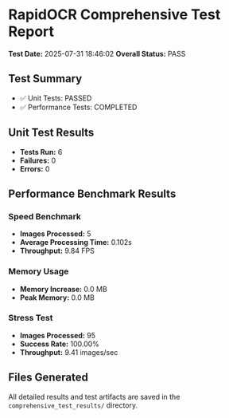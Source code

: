 # RapidOCR Comprehensive Test Report

**Test Date:** 2025-07-31 18:46:02
**Overall Status:** PASS

## Test Summary

- ✅ Unit Tests: PASSED
- ✅ Performance Tests: COMPLETED

## Unit Test Results

- **Tests Run:** 6
- **Failures:** 0
- **Errors:** 0

## Performance Benchmark Results

### Speed Benchmark
- **Images Processed:** 5
- **Average Processing Time:** 0.102s
- **Throughput:** 9.84 FPS

### Memory Usage
- **Memory Increase:** 0.0 MB
- **Peak Memory:** 0.0 MB

### Stress Test
- **Images Processed:** 95
- **Success Rate:** 100.00%
- **Throughput:** 9.41 images/sec

## Files Generated

All detailed results and test artifacts are saved in the `comprehensive_test_results/` directory.

